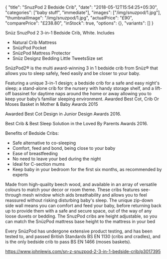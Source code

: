 {
    "title": "SnuzPod 2 Bedside Crib",
    "date": "2018-05-12T15:54:25+05:30",
    "categories": ["baby stuff", "immediate"],
    "images": ["/img/snuzpod/1.jpg"],
    "thumbnailImage": "/img/snuzpod/1.jpg",
    "actualPrice": "£90",
    "comparePrice": "£238.80",
    "inStock": true,
    "options": {},
    "variants": []
}

Snüz SnuzPod 2 3-in-1 Bedside Crib, White. Includes
- Natural Crib Mattress
- SnüzPod Pocket
- SnüzPod Mattress Protector
- Snüz Designz Bedding Little TweetsSize set

SnüzPod2® is the multi award-winning 3 in 1 bedside crib from Snüz® that allows you to sleep safely, feed easily and be closer to your baby.

Featuring a unique 3-in-1 design; a bedside crib for a safe and easy night's sleep; a stand-alone crib for the nursery with handy storage shelf, and a lift-off bassinet for daytime naps around the home or away allowing you to keep your baby’s familiar sleeping environment.
Awarded Best Cot, Crib Or Moses Basket in Mother & Baby Awards 2015

Awarded Best Cot Design in Junior Design Awards 2016.

Best Crib & Best Sleep Solution in the Loved By Parents Awards 2016.

Benefits of Bedside Cribs:

- Safe alternative to co-sleeping
- Comfort, feed and bond, being close to your baby
- Ease of breastfeeding
- No need to leave your bed during the night
- Ideal for C-section mums
- Keep baby in your bedroom for the first six months, as recommended by experts

Made from high-quality beech wood, and available in an array of versatile colours to match your decor or room theme. These cribs features see-through mesh window which aids breathability and allows you to feel reassured without risking disturbing baby's sleep. The unique zip-down side wall means you can comfort and feed your baby, before returning back up to provide them with a safe and secure space, out of the way of any loose duvets or bedding. The SnuzPod cribs are height adjustable, so you can match the SnüzPod mattress base height to the mattress in your bed

Every SnüzPod has undergone extensive product testing, and has been tested to, and passed British Standards BS EN 1130 (cribs and cradles), and is the only bedside crib to pass BS EN 1466 (moses baskets).


https://www.johnlewis.com/sn-z-snuzpod-2-3-in-1-bedside-crib/p3017395
